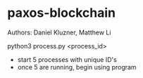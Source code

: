 # paxos-blockchain

Authors: Daniel Kluzner, Matthew Li

python3 process.py <process_id>
  - start 5 processes with unique ID's
  - once 5 are running, begin using program
